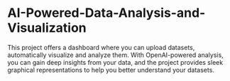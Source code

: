 # AI-Powered-Data-Analysis-and-Visualization
This project offers a dashboard where you can upload datasets, automatically visualize and analyze them. With OpenAI-powered analysis, you can gain deep insights from your data, and the project provides sleek graphical representations to help you better understand your datasets.
